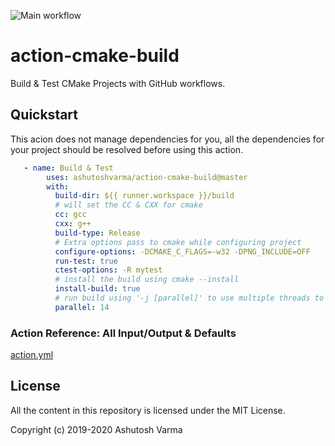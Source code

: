 ![Main workflow](https://github.com/ashutoshvarma/action-cmake-build/workflows/Main%20Workflow/badge.svg)

# action-cmake-build

Build & Test CMake Projects with GitHub workflows.   


## Quickstart
This acion does not manage dependencies for you, all the dependencies for your project should be resolved before using this action.
```yaml
   - name: Build & Test
        uses: ashutoshvarma/action-cmake-build@master
        with:
          build-dir: ${{ runner.workspace }}/build
          # will set the CC & CXX for cmake
          cc: gcc
          cxx: g++
          build-type: Release
          # Extra options pass to cmake while configuring project
          configure-options: -DCMAKE_C_FLAGS=-w32 -DPNG_INCLUDE=OFF
          run-test: true
          ctest-options: -R mytest
          # install the build using cmake --install
          install-build: true
          # run build using '-j [parallel]' to use multiple threads to build
          parallel: 14
```

### Action Reference: All Input/Output & Defaults
[action.yml](https://github.com/ashutoshvarma/action-cmake-build/blob/master/action.yml) 

## License
All the content in this repository is licensed under the MIT License.

Copyright (c) 2019-2020 Ashutosh Varma